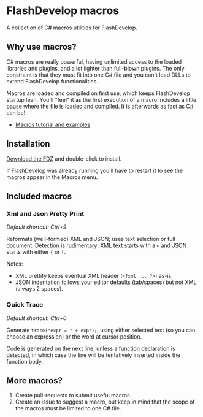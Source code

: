 # FlashDevelop macros

A collection of C# macros utilities for FlashDevelop.

## Why use macros?

C# macros are really powerful, having unlimited access to the loaded libraries and plugins, and a lot lighter than full-blown plugins. The only constraint is that they must fit into one C# file and you can't load DLLs to extend FlashDevelop functionalities.

Macros are loaded and compiled on first use, which keeps FlashDevelop startup lean. You'll "feel" it as the first execution of a macro includes a little pause where the file is loaded and compiled. It is afterwards as fast as C# can be!

- [Macros tutorial and examples](http://www.flashdevelop.org/community/viewtopic.php?f=20&t=5846)


## Installation

[Download the FDZ](https://github.com/elsassph/fdMacros/blob/master/dist/FDMacros.fdz?raw=true) and double-click to install.

If FlashDevelop was already running you'll have to restart it to see the macros appear in the Macros menu.


## Included macros

### Xml and Json Pretty Print

*Default shortcut: Ctrl+9*

Reformats (well-formed) XML and JSON; uses text selection or full document. Detection is rudimentary: XML text starts with a `<` and JSON starts with either `{` or `[`.

Notes: 

- XML prettify keeps eventual XML header (`<?xml ... ?>`) as-is,
- JSON indentation follows your editor defaults (tab/spaces) but not XML (always 2 spaces).


### Quick Trace

*Default shortcut: Ctrl+0*

Generate `trace("expr = " + expr);`, using either selected text (so you can choose an expression) or the word at cursor position. 

Code is generated on the next line, unless a function declaration is detected, in which case the line will be tentatively inserted inside the function body.


## More macros?

1. Create pull-requests to submit useful macros.
2. Create an issue to suggest a macro, but keep in mind that the scope of the macros must be limited to one C# file.